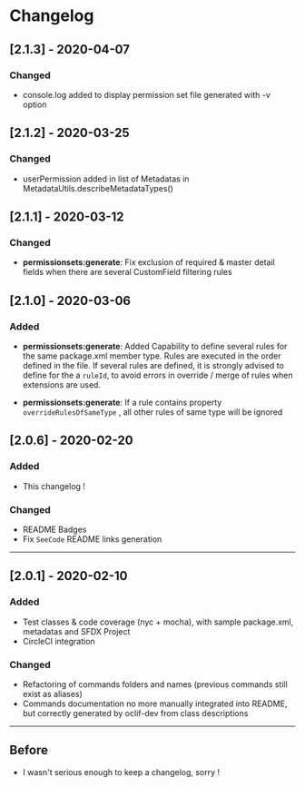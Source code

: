 # Changelog

## [2.1.3] - 2020-04-07

### Changed

- console.log added to display permission set file generated with -v option

## [2.1.2] - 2020-03-25

### Changed

- userPermission added in list of Metadatas in MetadataUtils.describeMetadataTypes()

## [2.1.1] - 2020-03-12

### Changed

- **permissionsets:generate**: Fix exclusion of required & master detail fields when there are several CustomField filtering rules

## [2.1.0] - 2020-03-06

### Added

- **permissionsets:generate**: Added Capability to define several rules for the same package.xml member type. Rules are executed in the order defined in the file. If several rules are defined, it is strongly advised to define for the a `ruleId`, to avoid errors in override / merge of rules when extensions are used.

- **permissionsets:generate**: If a rule contains property `overrideRulesOfSameType` , all other rules of same type will be ignored

## [2.0.6] - 2020-02-20

### Added

- This changelog !

### Changed

- README Badges
- Fix `SeeCode` README links generation
___
## [2.0.1] - 2020-02-10

### Added

- Test classes & code coverage (nyc + mocha), with sample package.xml, metadatas and SFDX Project
- CircleCI integration 

### Changed

- Refactoring of commands folders and names (previous commands still exist as aliases)
- Commands documentation no more manually integrated into README, but correctly generated by oclif-dev from class descriptions
___
## Before

 - I wasn't serious enough to keep a changelog, sorry !







